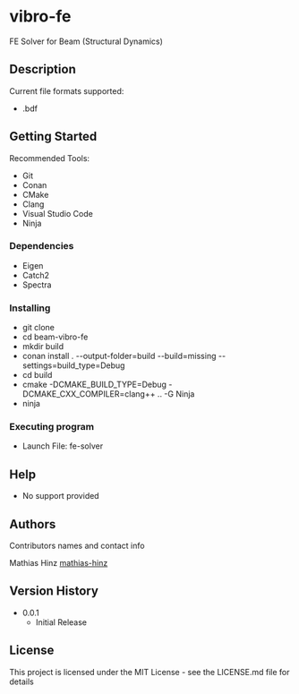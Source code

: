 # vibro-fe

FE Solver for Beam (Structural Dynamics)

## Description

Current file formats supported:

* .bdf

## Getting Started

Recommended Tools:

* Git
* Conan
* CMake
* Clang
* Visual Studio Code
* Ninja

### Dependencies

* Eigen
* Catch2
* Spectra

### Installing

* git clone
* cd beam-vibro-fe
* mkdir build
* conan install . --output-folder=build --build=missing --settings=build_type=Debug
* cd build
* cmake -DCMAKE_BUILD_TYPE=Debug -DCMAKE_CXX_COMPILER=clang++ .. -G Ninja
* ninja

### Executing program

* Launch File: fe-solver

## Help

* No support provided
  
## Authors

Contributors names and contact info

Mathias Hinz
[mathias-hinz](https://www.linkedin.com/in/mathias-hinz/)

## Version History

* 0.0.1
  * Initial Release

## License

This project is licensed under the MIT License - see the LICENSE.md file for details

